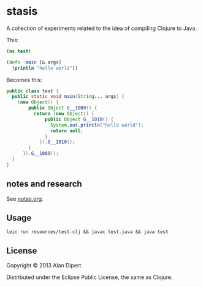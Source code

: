 # stasis

A collection of experiments related to the idea of compiling Clojure to Java.

This:

```clojure
(ns test)

(defn -main [& args]
  (println "hello world"))
```

Becomes this:

```java
public class test {
  public static void main(String... args) {
    (new Object() {
        public Object G__1009() {
          return (new Object() {
              public Object G__1010() {
                System.out.println("hello world");
                return null;
              }
            }).G__1010();
        }
      }).G__1009();
  }
}
```

## notes and research

See [notes.org](notes.org).

## Usage

    lein run resources/test.clj && javac test.java && java test

## License

Copyright © 2013 Alan Dipert

Distributed under the Eclipse Public License, the same as Clojure.
